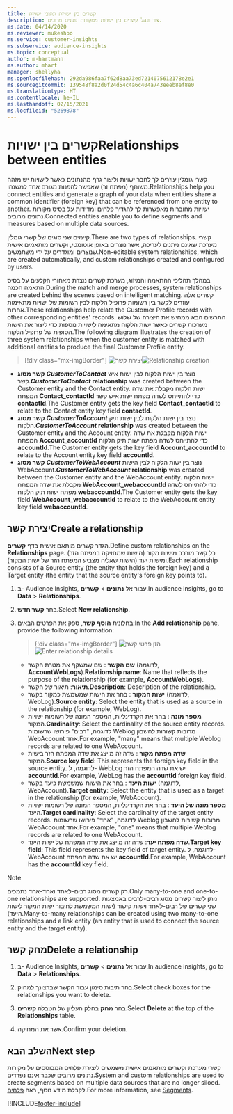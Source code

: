 ```yaml
---
title: קשרים בין ישויות ונתיבי ישויות
description: צור ונהל קשרים בין ישויות ממקורות נתונים מרובים.
ms.date: 04/14/2020
ms.reviewer: mukeshpo
ms.service: customer-insights
ms.subservice: audience-insights
ms.topic: conceptual
author: m-hartmann
ms.author: mhart
manager: shellyha
ms.openlocfilehash: 292da986faa7f62d8aa73ed7214075612178e2e1
ms.sourcegitcommit: 139548f8a2d0f24d54c4a6c404a743eeeb8ef8e0
ms.translationtype: HT
ms.contentlocale: he-IL
ms.lasthandoff: 02/15/2021
ms.locfileid: "5269878"
---
```

# <a name="relationships-between-entities"></a><span data-ttu-id="d9ca1-103">קשרים בין ישויות</span><span class="sxs-lookup"><span data-stu-id="d9ca1-103">Relationships between entities</span></span>

<span data-ttu-id="d9ca1-104">קשרי גומלין עוזרים לך לחבר ישויות וליצור גרף מהנתונים כאשר לישויות יש מזהה משותף (מפתח זר) שאפשר להפנות מגורם אחד למשנהו.</span><span class="sxs-lookup"><span data-stu-id="d9ca1-104">Relationships help you connect entities and generate a graph of your data when entities share a common identifier (foreign key) that can be referenced from one entity to another.</span></span> <span data-ttu-id="d9ca1-105">ישויות מחוברות מאפשרות לך להגדיר פלחים ומדידות על בסיס מקורות נתונים מרובים.</span><span class="sxs-lookup"><span data-stu-id="d9ca1-105">Connected entities enable you to define segments and measures based on multiple data sources.</span></span>

<span data-ttu-id="d9ca1-106">קיימים שני סוגים של קשרי גומלין.</span><span class="sxs-lookup"><span data-stu-id="d9ca1-106">There are two types of relationships.</span></span> <span data-ttu-id="d9ca1-107">קשרי מערכת שאינם ניתנים לעריכה, אשר נוצרים באופן אוטומטי, וקשרים מותאמים אישית שנוצרים ומוגדרים על ידי משתמשים.</span><span class="sxs-lookup"><span data-stu-id="d9ca1-107">Non-editable system relationships, which are created automatically, and custom relationships created and configured by users.</span></span>

<span data-ttu-id="d9ca1-108">במהלך תהליכי ההתאמה והמיזוג, מערכת קשרים נוצרת מאחורי הקלעים על בסיס התאמה חכמה.</span><span class="sxs-lookup"><span data-stu-id="d9ca1-108">During the match and merge processes, system relationships are created behind the scenes based on intelligent matching.</span></span> <span data-ttu-id="d9ca1-109">קשרים אלה עוזרים לקשר בין רשומות פרופיל הלקוח לבין רשומות של ישויות מתאימות אחרות.</span><span class="sxs-lookup"><span data-stu-id="d9ca1-109">These relationships help relate the Customer Profile records with other corresponding entities' records.</span></span> <span data-ttu-id="d9ca1-110">התרשים הבא ממחיש את היצירה של שלוש מערכות קשרים כאשר ישות הלקוח מתאימה לישויות נוספות כדי ליצור את הישות הסופית של פרופיל הלקוח.</span><span class="sxs-lookup"><span data-stu-id="d9ca1-110">The following diagram illustrates the creation of three system relationships when the customer entity is matched with additional entities to produce the final Customer Profile entity.</span></span>

> [!div class="mx-imgBorder"]
> <span data-ttu-id="d9ca1-111">![‏‏יצירת קשר](media/relationships-entities-merge.png "‏‏יצירת קשר")</span><span class="sxs-lookup"><span data-stu-id="d9ca1-111">![Relationship creation](media/relationships-entities-merge.png "Relationship creation")</span></span>

- <span data-ttu-id="d9ca1-112">**קשר מסוג *CustomerToContact*** נוצר בין ישות הלקוח לבין ישות איש קשר.</span><span class="sxs-lookup"><span data-stu-id="d9ca1-112">***CustomerToContact* relationship** was created between the Customer entity and the Contact entity.</span></span> <span data-ttu-id="d9ca1-113">ישות הלקוח מקבלת את שדה המפתח **Contact_contactId** כדי להתייחס לשדה מפתח ישות איש קשר **contactId**.</span><span class="sxs-lookup"><span data-stu-id="d9ca1-113">The Customer entity gets the key field **Contact_contactId** to relate to the Contact entity key field **contactId**.</span></span>
- <span data-ttu-id="d9ca1-114">**קשר מסוג *CustomerToAccount*** נוצר בין ישות הלקוח לבין ישות תיק הלקוח.</span><span class="sxs-lookup"><span data-stu-id="d9ca1-114">***CustomerToAccount* relationship** was created between the Customer entity and the Account entity.</span></span> <span data-ttu-id="d9ca1-115">ישות הלקוח מקבלת את שדה המפתח **Account_accountId** כדי להתייחס לשדה מפתח ישות תיק הלקוח **accountId**.</span><span class="sxs-lookup"><span data-stu-id="d9ca1-115">The Customer entity gets the key field **Account_accountId** to relate to the Account entity key field **accountId**.</span></span>
- <span data-ttu-id="d9ca1-116">**קשר מסוג *CustomerToWebAccount*** נוצר בין ישות הלקוח לבין הישות WebAccount.</span><span class="sxs-lookup"><span data-stu-id="d9ca1-116">***CustomerToWebAccount* relationship** was created between the Customer entity and the WebAccount entity.</span></span> <span data-ttu-id="d9ca1-117">ישות הלקוח מקבלת את שדה המפתח **WebAccount_webaccountId** כדי להתייחס לשדה מפתח ישות תיק הלקוח **webaccountId**.</span><span class="sxs-lookup"><span data-stu-id="d9ca1-117">The Customer entity gets the key field **WebAccount_webaccountId** to relate to the WebAccount entity key field **webaccountId**.</span></span>

## <a name="create-a-relationship"></a><span data-ttu-id="d9ca1-118">יצירת קשר</span><span class="sxs-lookup"><span data-stu-id="d9ca1-118">Create a relationship</span></span>

<span data-ttu-id="d9ca1-119">הגדר קשרים מותאם אישית בדף **קשרים**.</span><span class="sxs-lookup"><span data-stu-id="d9ca1-119">Define custom relationships on the **Relationships** page.</span></span> <span data-ttu-id="d9ca1-120">כל קשר מורכב מישות מקור (הישות שמחזיקה במפתח הזר) ומישות יעד (הישות שאליה מצביע המפתח הזר של ישות המקור).</span><span class="sxs-lookup"><span data-stu-id="d9ca1-120">Each relationship consists of a Source entity (the entity that holds the foreign key) and a Target entity (the entity that the source entity's foreign key points to).</span></span>

1. <span data-ttu-id="d9ca1-121">ב- Audience Insights, עבור אל **נתונים** > **קשרים**.</span><span class="sxs-lookup"><span data-stu-id="d9ca1-121">In audience insights, go to **Data** > **Relationships**.</span></span>

2. <span data-ttu-id="d9ca1-122">בחר **קשר חדש**.</span><span class="sxs-lookup"><span data-stu-id="d9ca1-122">Select **New relationship**.</span></span>

3. <span data-ttu-id="d9ca1-123">בחלונית **הוסף קשר**, ספק את הפרטים הבאים:</span><span class="sxs-lookup"><span data-stu-id="d9ca1-123">In the **Add relationship** pane, provide the following information:</span></span>

   > [!div class="mx-imgBorder"]
   > <span data-ttu-id="d9ca1-124">![הזן פרטי קשר](media/relationships-add.png "הזן פרטי קשר")</span><span class="sxs-lookup"><span data-stu-id="d9ca1-124">![Enter relationship details](media/relationships-add.png "Enter relationship details")</span></span>

   - <span data-ttu-id="d9ca1-125">**שם הקשר** : שם שמשקף את מטרת הקשר (לדוגמה, **AccountWebLogs**).</span><span class="sxs-lookup"><span data-stu-id="d9ca1-125">**Relationship name**: Name that reflects the purpose of the relationship (for example, **AccountWebLogs**).</span></span>
   - <span data-ttu-id="d9ca1-126">**תיאור**: תיאור של הקשר.</span><span class="sxs-lookup"><span data-stu-id="d9ca1-126">**Description**: Description of the relationship.</span></span>
   - <span data-ttu-id="d9ca1-127">**ישות המקור** : בחר את הישות שמשמשת כמקור בקשר (לדוגמה, WebLog).</span><span class="sxs-lookup"><span data-stu-id="d9ca1-127">**Source entity**: Select the entity that is used as a source in the relationship (for example, WebLog).</span></span>
   - <span data-ttu-id="d9ca1-128">**מספר מונה** : בחר את הקרדינליות, המספר המונה של רשומות ישויות המקור.</span><span class="sxs-lookup"><span data-stu-id="d9ca1-128">**Cardinality**: Select the cardinality of the source entity records.</span></span> <span data-ttu-id="d9ca1-129">לדוגמה, "רבים" פירושו שרשומות Weblog מרובות קשורות לחשבון WebAccount אחד.</span><span class="sxs-lookup"><span data-stu-id="d9ca1-129">For example, "many" means that multiple Weblog records are related to one WebAccount.</span></span>
   - <span data-ttu-id="d9ca1-130">**שדה מפתח מקור** : שדה זה מייצג את שדה המפתח הזר בישות המקור.</span><span class="sxs-lookup"><span data-stu-id="d9ca1-130">**Source key field**: This represents the foreign key field in the source entity.</span></span> <span data-ttu-id="d9ca1-131">לדוגמה, ל- WebLog יש את שדה המפתח הזר **accountId‎**.</span><span class="sxs-lookup"><span data-stu-id="d9ca1-131">For example, WebLog has the **accountId** foreign key field.</span></span>
   - <span data-ttu-id="d9ca1-132">**ישות היעד** : בחר את הישות שמשמשת כיעד בקשר (לדוגמה, WebAccount).</span><span class="sxs-lookup"><span data-stu-id="d9ca1-132">**Target entity**: Select the entity that is used as a target in the relationship (for example, WebAccount).</span></span>
   - <span data-ttu-id="d9ca1-133">**מספר מונה של היעד** : בחר את הקרדינליות, המספר המונה של רשומות ישויות היעד.</span><span class="sxs-lookup"><span data-stu-id="d9ca1-133">**Target cardinality**: Select the cardinality of the target entity records.</span></span> <span data-ttu-id="d9ca1-134">לדוגמה, "אחד" פירושו שרשומות Weblog מרובות קשורות לחשבון WebAccount אחד.</span><span class="sxs-lookup"><span data-stu-id="d9ca1-134">For example, "one" means that multiple Weblog records are related to one WebAccount.</span></span>
   - <span data-ttu-id="d9ca1-135">**שדה מפתח יעד**: שדה זה מייצג את שדה המפתח של ישות היעד.</span><span class="sxs-lookup"><span data-stu-id="d9ca1-135">**Target key field**: This field represents the key field of target entity.</span></span> <span data-ttu-id="d9ca1-136">לדוגמה, ל- WebAccount יש את שדה המפתח **accountId‎**.</span><span class="sxs-lookup"><span data-stu-id="d9ca1-136">For example, WebAccount has the **accountId** key field.</span></span>

> [!NOTE]
> <span data-ttu-id="d9ca1-137">רק קשרים מסוג רבים-לאחד ואחד-אחד נתמכים.</span><span class="sxs-lookup"><span data-stu-id="d9ca1-137">Only many-to-one and one-to-one relationships are supported.</span></span> <span data-ttu-id="d9ca1-138">ניתן ליצור קשרים מסוג רבים-לרבים באמצעות שני קשרים של רבים-לאחד וישות קישור (ישות המשמשת לחיבור ישות המקור לישות היעד).</span><span class="sxs-lookup"><span data-stu-id="d9ca1-138">Many-to-many relationships can be created using two many-to-one relationships and a link entity (an entity that is used to connect the source entity and the target entity).</span></span>

## <a name="delete-a-relationship"></a><span data-ttu-id="d9ca1-139">‏‏מחק קשר</span><span class="sxs-lookup"><span data-stu-id="d9ca1-139">Delete a relationship</span></span>

1. <span data-ttu-id="d9ca1-140">ב- Audience Insights, עבור אל **נתונים** > **קשרים**.</span><span class="sxs-lookup"><span data-stu-id="d9ca1-140">In audience insights, go to **Data** > **Relationships**.</span></span>

2. <span data-ttu-id="d9ca1-141">בחר תיבות סימון עבור הקשר שברצונך למחוק.</span><span class="sxs-lookup"><span data-stu-id="d9ca1-141">Select check boxes for the relationships you want to delete.</span></span>

3. <span data-ttu-id="d9ca1-142">בחר **מחק** בחלק העליון של הטבלה **קשרים**.</span><span class="sxs-lookup"><span data-stu-id="d9ca1-142">Select **Delete** at the top of the **Relationships** table.</span></span>

4. <span data-ttu-id="d9ca1-143">אשר את המחיקה.</span><span class="sxs-lookup"><span data-stu-id="d9ca1-143">Confirm your deletion.</span></span>

## <a name="next-step"></a><span data-ttu-id="d9ca1-144">השלב הבא</span><span class="sxs-lookup"><span data-stu-id="d9ca1-144">Next step</span></span>

<span data-ttu-id="d9ca1-145">קשרי מערכת וקשרים מותאמים אישית משמשים ליצירת פלחים המבוססים על מקורות נתונים מרובים שכבר אינם נפרדים.</span><span class="sxs-lookup"><span data-stu-id="d9ca1-145">System and custom relationships are used to create segments based on multiple data sources that are no longer siloed.</span></span> <span data-ttu-id="d9ca1-146">לקבלת מידע נוסף, ראה [פלחים](segments.md).</span><span class="sxs-lookup"><span data-stu-id="d9ca1-146">For more information, see [Segments](segments.md).</span></span>


[!INCLUDE[footer-include](../includes/footer-banner.md)]